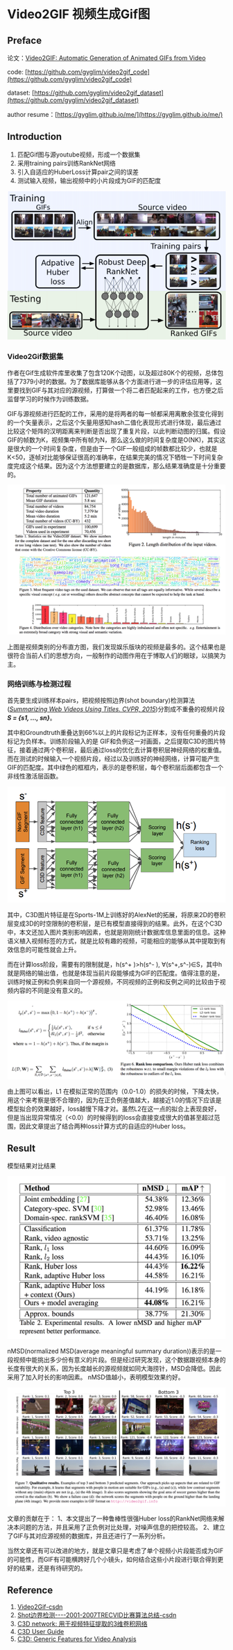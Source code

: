 # Video2GIF 视频生成Gif图

## Preface
论文：[Video2GIF: Automatic Generation of Animated GIFs from Video](https://arxiv.org/pdf/1605.04850.pdf)

code: [https://github.com/gyglim/video2gif_code](https://github.com/gyglim/video2gif_code)

dataset: [https://github.com/gyglim/video2gif_dataset](https://github.com/gyglim/video2gif_dataset)

author resume：[https://gyglim.github.io/me/](https://gyglim.github.io/me/)



## Introduction
  1. 匹配Gif图与源youtube视频，形成一个数据集
  2. 采用training pairs训练RankNet网络
  3. 引入自适应的HuberLoss计算pair之间的误差
  4. 测试输入视频，输出视频中的小片段成为GIF的匹配度

  ![](../images/Video2Gif-1.png)
### Video2Gif数据集
  作者在Gif生成软件库里收集了包含120K个动图，以及超过80K个的视频，总体包括了7379小时的数据。为了数据库能够从各个方面进行进一步的评估应用等，这里要找到GIF与其对应的源视频，打算做一个将二者匹配起来的工作，也方便之后监督学习的时候作为训练数据。
  
  GIF与源视频进行匹配的工作，采用的是将两者的每一帧都采用离散余弦变化得到的一个矢量表示，之后这个矢量用感知hash二值化表现形式进行体现，最后通过比较这个矩阵的汉明距离来判断是否出现了重复片段，以此判断动图的归属。假设GIF的帧数为K，视频集中所有帧为N，那么这么做的时间复杂度是O(NK)，其实这是很大的一个时间复杂度，但是由于一个GIF一般组成的帧数都比较少，也就是K<50，逐帧对比能够保证很高的准确率，在结果完美的情况下牺牲一下时间复杂度完成这个结果。因为这个方法想要建立的是数据库，那么结果准确度是十分重要的。
  
![](../images/Video2Gif-2.png)

  上图是视频类别的分布直方图，我们发现娱乐版块的视频是最多的。这个结果也是很符合当前人们的思想方向，一般制作的动图作用在于博取人们的眼球，以搞笑为主。
### 网络训练与检测过程
  首先要生成训练样本pairs，把视频按照边界(shot boundary)检测算法([*Summarizing Web Videos Using Titles. CVPR, 2015*](https://www.cv-foundation.org/openaccess/content_cvpr_2015/papers/Song_TVSum_Summarizing_Web_2015_CVPR_paper.pdf))分割成不重叠的视频片段***S = {s1, ..., sn}***。
  
  其中和Groundtruth重叠达到66%以上的片段标记为正样本，没有任何重叠的片段标记为负样本。训练阶段输入的是 GIF和负例这一对画面，之后提取C3D的图片特征，接着通过两个卷积层，最后通过loss的优化去计算卷积层神经网络的权重值。而在测试的时候输入一个视频片段，经过以及训练好的神经网络，计算可能产生GIF的匹配度。其中绿色的框框内，表示的是卷积层，每个卷积层后面都包含一个非线性激活层函数。
  
  ![RankNet](../images/Video2Gif-3.png)
  
  其中，C3D图片特征是在Sports-1M上训练好的AlexNet的拓展，将原来2D的卷积层变成3D的时空限制的卷积层，是已有模型直接得到的结果。此外，在这个C3D中，本文还加入图片类别影响因素，也就是刚刚统计数据库信息里面的信息。这种语义植入视频标签的方式，就是比较有趣的视频，可能相应的能够从其中提取到有效信息的可能性就会上升。
  
  而在计算loss阶段，需要有的限制就是，h(s^+ )>h(s^- ), ∀(s^+,s^-)∈S，其中h就是网络的输出值，也就是体现当前片段能够成为GIF的匹配度。值得注意的是，训练时候正例和负例来自同一个源视频，不同视频的正例和反例之间的比较由于视频内容的不同是没有意义的。
  
  ![](../images/Video2Gif-4.png)
  
  由上图可以看出，L1 在模拟正常的范围内（0.0-1.0）的损失的时候，下降太快，用这个来考察是很不合理的，因为在正负例差值越大，越接近1.0的情况下应该是模型拟合的效果越好，loss越慢下降才对。虽然L2在这一点的拟合上表现良好，但是当出现异常情况（<0.0）的时候得到的loss会直接变成很大的值甚至超过范围，因此文章提出了结合两种loss计算方式的自适应的Huber loss。
  
## Result
  模型结果对比结果
  
  ![](../images/Video2Gif-5.png)
  
  nMSD(normalized MSD(average meaningful summary duration))表示的是一段视频中能挑出多少份有意义的片段。但是经过研究发现，这个数据跟视频本身的长度有很大的关系，因为长度越长的源视频就如同大海捞针，MSD会降低。因此采用了加入时长的影响因素。 nMSD值越小，表明模型效果约好。
  
  ![](../images/Video2Gif-6.png)
  
  文章的贡献在于：
  1、本文提出了一种鲁棒性很强Huber loss的RankNet网络来解决本问题的方法，并且采用了正负例对比处理，对噪声信息的把控较高。
  2、建立了GIF与其对应源视频的数据库，并且还进行了一系列分析。

  当然文章还有可以改进的地方，就是文章只是考虑了单个视频小片段能否成为GIF的可能性，而GIF有可能横跨好几个小镜头，如何结合这些小片段进行联合得到更好的结果，还是有待研究的。
## Reference
1. [Video2Gif-csdn](https://blog.csdn.net/loria_11/article/details/69487764)
2. [Shot边界检测----2001-2007TRECVID比赛算法总结-csdn](https://blog.csdn.net/u010821666/article/details/77993150)
3. [C3D network: 用于视频特征提取的3维卷积网络](https://zhuanlan.zhihu.com/p/25912625)
4. [C3D User Guide](https://docs.google.com/document/d/1-QqZ3JHd76JfimY4QKqOojcEaf5g3JS0lNh-FHTxLag/edit)
5. [C3D: Generic Features for Video Analysis](https://research.fb.com/blog/2014/12/c3d-generic-features-for-video-analysis/) 


